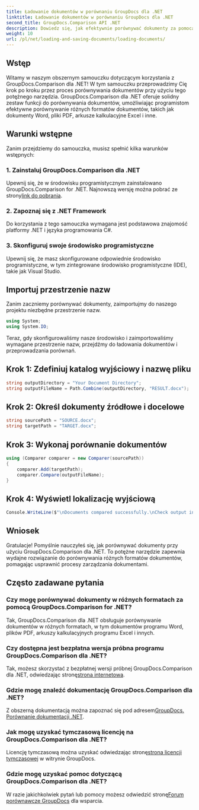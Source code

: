 ```yaml
---
title: Ładowanie dokumentów w porównaniu GroupDocs dla .NET
linktitle: Ładowanie dokumentów w porównaniu GroupDocs dla .NET
second_title: GroupDocs.Comparison API .NET
description: Dowiedz się, jak efektywnie porównywać dokumenty za pomocą GroupDocs.Comparison dla .NET. Usprawnij procesy zarządzania dokumentami.
weight: 10
url: /pl/net/loading-and-saving-documents/loading-documents/
---
```

## Wstęp
Witamy w naszym obszernym samouczku dotyczącym korzystania z GroupDocs.Comparison dla .NET! W tym samouczku przeprowadzimy Cię krok po kroku przez proces porównywania dokumentów przy użyciu tego potężnego narzędzia. GroupDocs.Comparison dla .NET oferuje solidny zestaw funkcji do porównywania dokumentów, umożliwiając programistom efektywne porównywanie różnych formatów dokumentów, takich jak dokumenty Word, pliki PDF, arkusze kalkulacyjne Excel i inne.
## Warunki wstępne
Zanim przejdziemy do samouczka, musisz spełnić kilka warunków wstępnych:
### 1. Zainstaluj GroupDocs.Comparison dla .NET
 Upewnij się, że w środowisku programistycznym zainstalowano GroupDocs.Comparison for .NET. Najnowszą wersję można pobrać ze strony[link do pobrania](https://releases.groupdocs.com/comparison/net/).
### 2. Zapoznaj się z .NET Framework
Do korzystania z tego samouczka wymagana jest podstawowa znajomość platformy .NET i języka programowania C#.
### 3. Skonfiguruj swoje środowisko programistyczne
Upewnij się, że masz skonfigurowane odpowiednie środowisko programistyczne, w tym zintegrowane środowisko programistyczne (IDE), takie jak Visual Studio.

## Importuj przestrzenie nazw
Zanim zaczniemy porównywać dokumenty, zaimportujmy do naszego projektu niezbędne przestrzenie nazw.

```csharp
using System;
using System.IO;
```

Teraz, gdy skonfigurowaliśmy nasze środowisko i zaimportowaliśmy wymagane przestrzenie nazw, przejdźmy do ładowania dokumentów i przeprowadzania porównań.
## Krok 1: Zdefiniuj katalog wyjściowy i nazwę pliku
```csharp
string outputDirectory = "Your Document Directory";
string outputFileName = Path.Combine(outputDirectory, "RESULT.docx");
```
## Krok 2: Określ dokumenty źródłowe i docelowe
```csharp
string sourcePath = "SOURCE.docx";
string targetPath = "TARGET.docx";
```
## Krok 3: Wykonaj porównanie dokumentów
```csharp
using (Comparer comparer = new Comparer(sourcePath))
{
    comparer.Add(targetPath);
    comparer.Compare(outputFileName);
}
```
## Krok 4: Wyświetl lokalizację wyjściową
```csharp
Console.WriteLine($"\nDocuments compared successfully.\nCheck output in {outputDirectory}.");
```

## Wniosek
Gratulacje! Pomyślnie nauczyłeś się, jak porównywać dokumenty przy użyciu GroupDocs.Comparison dla .NET. To potężne narzędzie zapewnia wydajne rozwiązanie do porównywania różnych formatów dokumentów, pomagając usprawnić procesy zarządzania dokumentami.
## Często zadawane pytania
### Czy mogę porównywać dokumenty w różnych formatach za pomocą GroupDocs.Comparison for .NET?
Tak, GroupDocs.Comparison dla .NET obsługuje porównywanie dokumentów w różnych formatach, w tym dokumentów programu Word, plików PDF, arkuszy kalkulacyjnych programu Excel i innych.
### Czy dostępna jest bezpłatna wersja próbna programu GroupDocs.Comparison dla .NET?
 Tak, możesz skorzystać z bezpłatnej wersji próbnej GroupDocs.Comparison dla .NET, odwiedzając stronę[strona internetowa](https://releases.groupdocs.com/).
### Gdzie mogę znaleźć dokumentację GroupDocs.Comparison dla .NET?
 Z obszerną dokumentacją można zapoznać się pod adresem[GroupDocs. Porównanie dokumentacji .NET](https://tutorials.groupdocs.com/comparison/net/).
### Jak mogę uzyskać tymczasową licencję na GroupDocs.Comparison dla .NET?
 Licencję tymczasową można uzyskać odwiedzając stronę[strona licencji tymczasowej](https://purchase.groupdocs.com/temporary-license/) w witrynie GroupDocs.
### Gdzie mogę uzyskać pomoc dotyczącą GroupDocs.Comparison dla .NET?
 W razie jakichkolwiek pytań lub pomocy możesz odwiedzić stronę[Forum porównawcze GroupDocs](https://forum.groupdocs.com/c/comparison/12) dla wsparcia.
